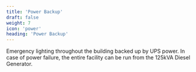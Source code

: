 ```yaml
---
title: 'Power Backup'
draft: false
weight: 7
icon: 'power'
heading: 'Power Backup'
---
```


Emergency lighting throughout the building backed up by UPS power.
In case of power failure, the entire facility can be run from the 125kVA Diesel Generator.
